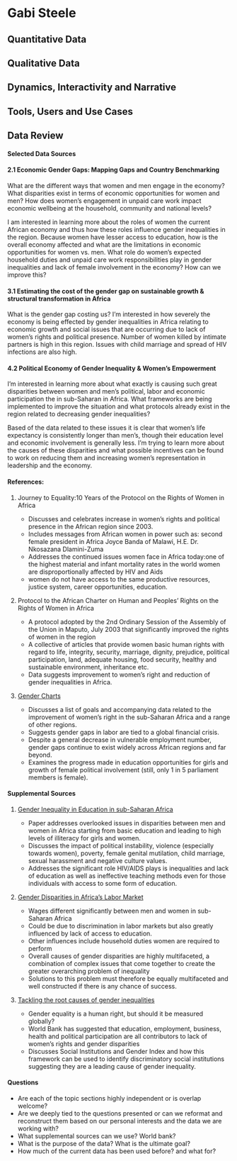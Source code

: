 # Gabi Steele

## Quantitative Data

## Qualitative Data

## Dynamics, Interactivity and Narrative

## Tools, Users and Use Cases


## Data Review

#### Selected Data Sources

#### 2.1 Economic Gender Gaps: Mapping Gaps and Country Benchmarking

What are the different ways that women and men engage in the economy?
What disparities exist in terms of economic opportunities for women and men?
How does women’s engagement in unpaid care work impact economic wellbeing at the household, community and national levels?

I am interested in learning more about the roles of women the current African economy and thus how these roles influence gender inequalities in the region. Because women have lesser access to education, how is the overall economy affected and what are the limitations in economic opportunities for women vs. men. What role do women’s expected household duties and unpaid care work responsibilities play in gender inequalities and lack of female involvement in the economy? How can we improve this?

#### 3.1 Estimating the cost of the gender gap on sustainable growth & structural transformation in Africa

What is the gender gap costing us? I’m interested in how severely the economy is being effected by gender inequalities in Africa relating to economic growth and social issues that are occurring due to lack of women’s rights and political presence. Number of women killed by intimate partners is high in this region. Issues with child marriage and spread of HIV infections are also high. 


#### 4.2 Political Economy of Gender Inequality & Women’s Empowerment

I’m interested in learning more about what exactly is causing such great disparities between women and men’s political, labor and economic participation the in sub-Saharan in Africa. What frameworks are being implemented to improve the situation and what protocols already exist in the region related to decreasing gender inequalities? 

Based of the data related to these issues it is clear that women’s life expectancy is consistently longer than men’s, though their education level and economic involvement is generally less. I’m trying to learn more about the causes of these disparities and what possible incentives can be found to work on reducing them and increasing women’s representation in leadership and the economy.

#### References:

1. Journey to Equality:10 Years of the Protocol on the Rights of Women in Africa
    * Discusses and celebrates increase in women’s rights and political presence in the African region since 2003.
    * Includes messages from African women in power such as: second female president in Africa Joyce Banda of Malawi, H.E. Dr. Nkosazana Dlamini-Zuma
    * Addresses the continued issues women face in Africa today:one of the highest material and infant mortality rates in the world women are disproportionally affected by HIV and Aids
    * women do not have access to the same productive resources, justice system, career opportunities, education.

2. Protocol to the African Charter on Human and Peoples’ Rights on the Rights of Women in Africa
    * A protocol adopted by the 2nd Ordinary Session of the Assembly of the Union in Maputo, July 2003 that significantly improved the rights of women in the region
    * A collective of articles that provide women basic human rights with regard to life, integrity, security, marriage, dignity, prejudice, political participation, land, adequate housing, food security, healthy and sustainable environment, inheritance etc.
    * Data suggests improvement to women’s right and reduction of gender inequalities in Africa.

3. [Gender Charts](http://www.unwomen.org/~/media/7107C11333C046D8BBD0BE6BA5FD251A.ashx)
    * Discusses a list of goals and accompanying data related to the improvement of women’s right in the sub-Saharan Africa and a range of other regions.
    * Suggests gender gaps in labor are tied to a global financial crisis.
    * Despite a general decrease in vulnerable employment number, gender gaps continue to exist widely across African regions and far beyond.
    * Examines the progress made in education opportunities for girls and growth of female political involvement (still, only 1 in 5 parliament members is female).

#### Supplemental Sources

1. [Gender Inequality in Education in sub-Saharan Africa](http://www.academia.edu/6037312/Gender_Inequality_in_Education_in_sub-_Saharan_Africa) 
    * Paper addresses overlooked issues in disparities between men and women in Africa starting from basic education and leading to high levels of illiteracy for girls and women.
    * Discusses the impact of political instability, violence (especially towards women), poverty, female genital mutilation, child marriage, sexual harassment and negative culture values.
    * Addresses the significant role HIV/AIDS plays is inequalities and lack of education as well as ineffective teaching methods even for those individuals with access to some form of education.


2. [Gender Disparities in Africa’s Labor Market](http://elibrary.worldbank.org/doi/book/10.1596/978-0-8213-8066-6) 
    * Wages different significantly between men and women in sub-Saharan Africa
    * Could be due to discrimination in labor markets but also greatly influenced by lack of access to education.
    * Other influences include household duties women are required to perform
    * Overall causes of gender disparities are highly multifaceted, a combination of complex issues that come together to create the greater overarching problem of inequality
    * Solutions to this problem must therefore be equally multifaceted and well constructed if there is any chance of success. 

3. [Tackling the root causes of gender inequalities](www.worldwewant2015.org/file/287499/download/311690) 
    * Gender equality is a human right, but should it be measured globally?
    * World Bank has suggested that education, employment, business, health and political participation are all contributors to lack of women’s rights and gender disparities
    * Discusses Social Institutions and Gender Index and how this framework can be used to identify discriminatory social institutions suggesting they are a leading cause of gender inequality.

#### Questions

* Are each of the topic sections highly independent or is overlap welcome?
* Are we deeply tied to the questions presented or can we reformat and reconstruct them based on our personal interests and the data we are working with?
* What supplemental sources can we use? World bank?
* What is the purpose of the data? What is the ultimate goal?
* How much of the current data has been used before? and what for?
